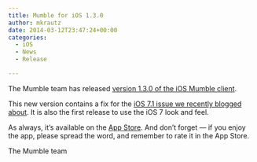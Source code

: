 ```yaml
---
title: Mumble for iOS 1.3.0
author: mkrautz
date: 2014-03-12T23:47:24+00:00
categories:
  - iOS
  - News
  - Release

---
```

The Mumble team has released [version 1.3.0 of the iOS Mumble client][1].

This new version contains a fix for the [iOS 7.1 issue we recently blogged about][2]. It is also the first release to use the iOS 7 look and feel.

As always, it’s available on the [App Store][1]. And don’t forget — if you enjoy the app, please spread the word, and remember to rate it in the App Store.

The Mumble team

 [1]: https://itunes.apple.com/us/app/mumble/id443472808?mt=8
 [2]: https://www.mumble.info/news/mumble-for-ios-1.2.3-is-buggy-when-running-on-ios-7.1/
